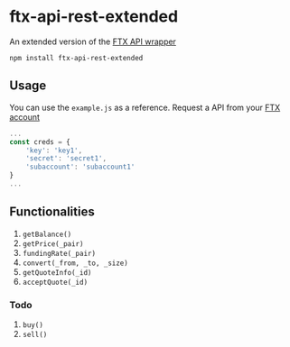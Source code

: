 # ftx-api-rest-extended
An extended version of the [FTX API wrapper](https://github.com/askmike/ftx-api-rest)

`npm install ftx-api-rest-extended`

## Usage
You can use the `example.js` as a reference. Request a API from your [FTX account](https://ftx.com/#a=4341346)

```js
...
const creds = {
    'key': 'key1',
    'secret': 'secret1',
    'subaccount': 'subaccount1'
}
...
```

## Functionalities
1. `getBalance()`
1. `getPrice(_pair)`
1. `fundingRate(_pair)`
1. `convert(_from, _to, _size)`
1. `getQuoteInfo(_id)`
1. `acceptQuote(_id)`

### Todo
1. `buy()`
1. `sell()`
